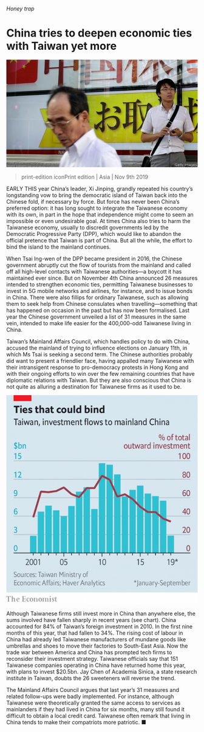 ###### Honey trap

# China tries to deepen economic ties with Taiwan yet more 

![image](images/20191109_asp505.jpg) 

> print-edition iconPrint edition | Asia | Nov 9th 2019 

EARLY THIS year China’s leader, Xi Jinping, grandly repeated his country’s longstanding vow to bring the democratic island of Taiwan back into the Chinese fold, if necessary by force. But force has never been China’s preferred option: it has long sought to integrate the Taiwanese economy with its own, in part in the hope that independence might come to seem an impossible or even undesirable goal. At times China also tries to harm the Taiwanese economy, usually to discredit governments led by the Democratic Progressive Party (DPP), which would like to abandon the official pretence that Taiwan is part of China. But all the while, the effort to bind the island to the mainland continues. 

When Tsai Ing-wen of the DPP became president in 2016, the Chinese government abruptly cut the flow of tourists from the mainland and called off all high-level contacts with Taiwanese authorities—a boycott it has maintained ever since. But on November 4th China announced 26 measures intended to strengthen economic ties, permitting Taiwanese businesses to invest in 5G mobile networks and airlines, for instance, and to issue bonds in China. There were also fillips for ordinary Taiwanese, such as allowing them to seek help from Chinese consulates when travelling—something that has happened on occasion in the past but has now been formalised. Last year the Chinese government unveiled a list of 31 measures in the same vein, intended to make life easier for the 400,000-odd Taiwanese living in China. 

Taiwan’s Mainland Affairs Council, which handles policy to do with China, accused the mainland of trying to influence elections on January 11th, in which Ms Tsai is seeking a second term. The Chinese authorities probably did want to present a friendlier face, having appalled many Taiwanese with their intransigent response to pro-democracy protests in Hong Kong and with their ongoing efforts to win over the few remaining countries that have diplomatic relations with Taiwan. But they are also conscious that China is not quite as alluring a destination for Taiwanese firms as it used to be. 

![image](images/20191109_ASC448_0.png) 

Although Taiwanese firms still invest more in China than anywhere else, the sums involved have fallen sharply in recent years (see chart). China accounted for 84% of Taiwan’s foreign investment in 2010. In the first nine months of this year, that had fallen to 34%. The rising cost of labour in China had already led Taiwanese manufacturers of mundane goods like umbrellas and shoes to move their factories to South-East Asia. Now the trade war between America and China has prompted tech firms to reconsider their investment strategy. Taiwanese officials say that 151 Taiwanese companies operating in China have returned home this year, with plans to invest $20.5bn. Jay Chen of Academia Sinica, a state research institute in Taiwan, doubts the 26 sweeteners will reverse the trend. 

The Mainland Affairs Council argues that last year’s 31 measures and related follow-ups were badly implemented. For instance, although Taiwanese were theoretically granted the same access to services as mainlanders if they had lived in China for six months, many still found it difficult to obtain a local credit card. Taiwanese often remark that living in China tends to make their compatriots more patriotic. ■ 

